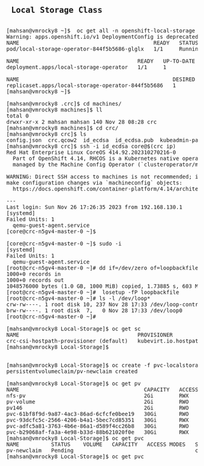 <pre>

<h2> Local Storage Class </h2> 
[mahsan@vmrocky8 ~]$  oc get all -n openshift-local-storage
Warning: apps.openshift.io/v1 DeploymentConfig is deprecated in v4.14+, unavailable in v4.10000+
NAME                                          READY   STATUS    RESTARTS   AGE
pod/local-storage-operator-844f5b5686-glglx   1/1     Running   0          21m

NAME                                     READY   UP-TO-DATE   AVAILABLE   AGE
deployment.apps/local-storage-operator   1/1     1            1           21m

NAME                                                DESIRED   CURRENT   READY   AGE
replicaset.apps/local-storage-operator-844f5b5686   1         1         1       21m
[mahsan@vmrocky8 ~]$

[mahsan@vmrocky8 .crc]$ cd machines/
[mahsan@vmrocky8 machines]$ ll
total 0
drwxr-xr-x 2 mahsan mahsan 140 Nov 28 08:28 crc
[mahsan@vmrocky8 machines]$ cd crc/
[mahsan@vmrocky8 crc]$ ls
config.json  crc.qcow2  id_ecdsa  id_ecdsa.pub  kubeadmin-password  kubeconfig
[mahsan@vmrocky8 crc]$ ssh -i id_ecdsa core@$(crc ip)
Red Hat Enterprise Linux CoreOS 414.92.202310270216-0
  Part of OpenShift 4.14, RHCOS is a Kubernetes native operating system
  managed by the Machine Config Operator (`clusteroperator/machine-config`).

WARNING: Direct SSH access to machines is not recommended; instead,
make configuration changes via `machineconfig` objects:
  https://docs.openshift.com/container-platform/4.14/architecture/architecture-rhcos.html

---
Last login: Sun Nov 26 17:26:35 2023 from 192.168.130.1
[systemd]
Failed Units: 1
  qemu-guest-agent.service
[core@crc-n5gv4-master-0 ~]$

[core@crc-n5gv4-master-0 ~]$ sudo -i
[systemd]
Failed Units: 1
  qemu-guest-agent.service
[root@crc-n5gv4-master-0 ~]# dd if=/dev/zero of=loopbackfile bs=1M count=1000
1000+0 records in
1000+0 records out
1048576000 bytes (1.0 GB, 1000 MiB) copied, 1.73885 s, 603 MB/s
[root@crc-n5gv4-master-0 ~]#  losetup -fP loopbackfile
[root@crc-n5gv4-master-0 ~]# ls -l /dev/loop*
crw-rw----. 1 root disk 10, 237 Nov 28 17:33 /dev/loop-control
brw-rw----. 1 root disk  7,   0 Nov 28 17:33 /dev/loop0
[root@crc-n5gv4-master-0 ~]#

[mahsan@vmrocky8 Local-Storage]$ oc get sc
NAME                                     PROVISIONER                        RECLAIMPOLICY   VOLUMEBINDINGMODE      ALLOWVOLUMEEXPANSION   AGE
crc-csi-hostpath-provisioner (default)   kubevirt.io.hostpath-provisioner   Delete          WaitForFirstConsumer   false                  29d
[mahsan@vmrocky8 Local-Storage]$


[mahsan@vmrocky8 Local-Storage]$ oc create -f pvc-localstorage.yml
persistentvolumeclaim/pv-newclaim created

[mahsan@vmrocky8 Local-Storage]$ oc get pv
NAME                                       CAPACITY   ACCESS MODES   RECLAIM POLICY   STATUS      CLAIM                                                 STORAGECLASS                   REASON   AGE
nfs-pv                                     2Gi        RWX            Retain           Available                                                                                                 36h
pv-volume                                  2Gi        RWO            Retain           Available                                                                                                 39h
pv146                                      2Gi        RWO            Recycle          Available                                                                                                 40h
pvc-61bf8f9d-9a87-4ac3-86ad-6cfcfe0bee19   30Gi       RWO            Delete           Bound       myproject/pv-claim                                    crc-csi-hostpath-provisioner            39h
pvc-93dcfc5c-2566-4206-b4a1-5bec7cd85351   30Gi       RWX            Delete           Bound       openshift-image-registry/crc-image-registry-storage   crc-csi-hostpath-provisioner            29d
pvc-adfc5a81-3763-4b6e-86a1-d589f4cc26b8   30Gi       RWO            Delete           Bound       myproject/146pvc                                      crc-csi-hostpath-provisioner            40h
pvc-b29068af-fa3a-4e98-b33d-88b621020f0e   30Gi       RWX            Delete           Bound       myproject/nfs-pv-claim                                crc-csi-hostpath-provisioner            35h
[mahsan@vmrocky8 Local-Storage]$ oc get pvc
NAME          STATUS    VOLUME   CAPACITY   ACCESS MODES   STORAGECLASS                   AGE
pv-newclaim   Pending                                      crc-csi-hostpath-provisioner   27s
[mahsan@vmrocky8 Local-Storage]$ oc get pvc


</pre>

